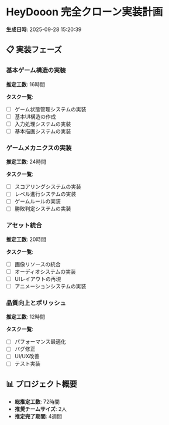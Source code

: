 # HeyDooon 完全クローン実装計画

**生成日時**: 2025-09-28 15:20:39

## 📋 実装フェーズ

### 基本ゲーム構造の実装

**推定工数**: 16時間

**タスク一覧**:
- [ ] ゲーム状態管理システムの実装
- [ ] 基本UI構造の作成
- [ ] 入力処理システムの実装
- [ ] 基本描画システムの実装

### ゲームメカニクスの実装

**推定工数**: 24時間

**タスク一覧**:
- [ ] スコアリングシステムの実装
- [ ] レベル進行システムの実装
- [ ] ゲームルールの実装
- [ ] 勝敗判定システムの実装

### アセット統合

**推定工数**: 20時間

**タスク一覧**:
- [ ] 画像リソースの統合
- [ ] オーディオシステムの実装
- [ ] UIレイアウトの再現
- [ ] アニメーションシステムの実装

### 品質向上とポリッシュ

**推定工数**: 12時間

**タスク一覧**:
- [ ] パフォーマンス最適化
- [ ] バグ修正
- [ ] UI/UX改善
- [ ] テスト実装

## 📊 プロジェクト概要

- **総推定工数**: 72時間
- **推奨チームサイズ**: 2人
- **推定完了期間**: 4週間

